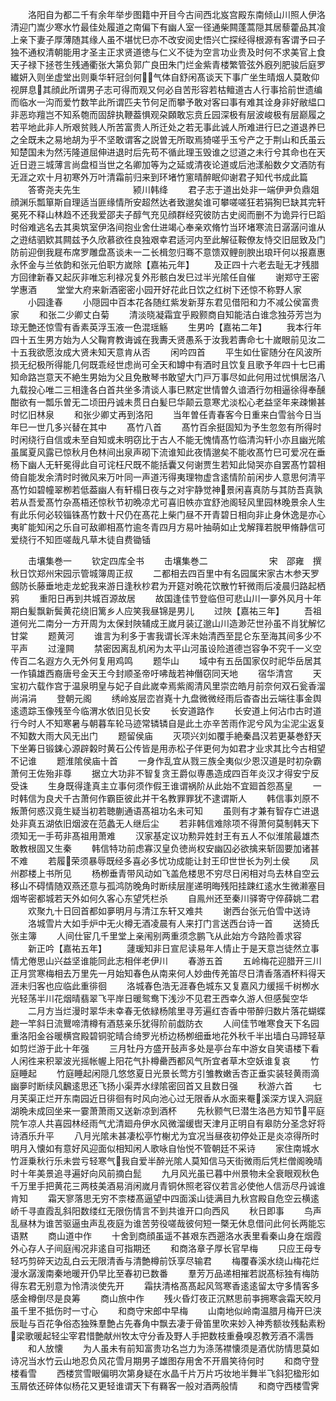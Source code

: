 <!-- { "loadSidebar": true } -->
　　洛阳自为都二千有余年举步图籍中开目今古间西北岌宫殿东南倾山川照人伊洛清迎门嵩少寒水竹最佳处履道之南偏下有幽人室一径通柴闗蓬蒿隠其居藜藿品其飡上亲下妻子厚薄随其缘人虽不堪忧巳亦不改安阅史悟兴亡探经得根源有客谓予曰子独不通权清朝能用才圣主正求贤道徳与仁义不徒为空言功业贵及时何不求美官上食天子禄下拯苍生残通衢张大第负郭广良田朱门烂金紫青楼繁管弦外廐列肥骏后庭罗纎妍入则坐虚堂出则乗华轩冠剑何气体自舒闲髙谈天下事广坐生晴烟人莫敢仰视屏息其顔此所谓男子志可得而观又何必自苦形容若枯鳣道古人行事拾前世遗编而临水一沟而爱竹数竿此所谓匹夫节何足而攀予敢对客曰事有难其诠身非好敝緼口非恶珎羶岂不知系匏而固辞执鞭葢惧观朶頥敢忘贲丘园深极有层波峻极有层巅履之若平地此非人所艰贫贱人所苦富贵人所迁处之若无事此诚人所难进行巳之道退养巳之全既未之易地胡为乎不坚敢谓客之説曽无所取焉猗嗟乎玉兮产之于荆山和氏虽云知楚国未为然汚隆道屈伸进退时后先苟不循此理玉毁谁之愆道之未行兮其命也在天近日逰三城薄言尚盘桓当世之名卿加等为之延或清夜论道或后池漾船数夕文酒防有无涯之欢十月初寒外万叶清霜前归来到环堵竹窻晴醉眠仰谢君子知代书成此篇
　　答寄尧夫先生　　　　　　颍川韩绛
　　君子志于道出处非一端伊尹负鼎爼顔渊乐瓢箪斯自理适当匪缘情所安超然达者致邈矣谁可攀嗟嗟狂若狷狥巳缺其完轩冕死不释山林趋不还我爱邵夫子醇气充见顔群经究彼防古史阅而删不为诡异行巳蹈时俗难逃名去其奥筑室伊洛间抱业舍仕进竭心奉亲欢脩竹当环堵寒流日潺潺问谁从之逰结驷欵其闗兹予久欣慕欲徃良独艰幸君适河内至此解征鞍僚友恃交旧屈致及门防前迎倒我屣布席罗雕盘髙谈未一二长楫忽归骞不意馈双鲤剖腴出琅玕何以报嘉惠永怀金与兰依韵和张元伯职方嵗除【嘉祐元年】
　　及正四十六老去耻无才残腊方回律新春又起灰非唯忘利禄况复外形骸白发巳过半光隂任自催
　　谢郑守王密学惠酒
　　堂堂大府来新酒密密小园开好花此日饮之红树下还惊不称野人家
　　小园逢春
　　小隠园中百本花各随红紫发新芽东君见借阳和力不减公侯富贵家
　　和张二少卿丈白菊
　　清淡晓凝霜宜乎殿颢商自知能洁白谁念独芬芳岂为琼无艶还惊雪有香素英浮玉液一色混瑶觞
　　生男吟【嘉祐二年】
　　我本行年四十五生男方始为人父鞠育教诲诚在我夀夭贤愚系于汝我若夀命七十嵗眼前见汝二十五我欲愿汝成大贤未知天意肯从否
　　闲吟四首
　　平生如仕宦随分在风波所损无纪极所得能几何既乖经世虑尚可全天和罇中有酒时且饮复且歌予年四十七巳甫知命路岂意天不絶生男始为父且免散琴书敢望大门戸万事尽如此何用过忧惧居洛八九载投心唯二三相逢各白首共坐多清谈人事巳黙定世情曽久谙酒行勿相逼徐得奉醺酣欲有一瓢乐曽无二顷田丹诚未贯日白髪巳华颠云意寒尤淡松心老益坚年来疎懒甚时忆旧林泉
　　和张少卿丈再到洛阳
　　当年曽任青春客今日重来白雪翁今日当年巳一世几多兴替在其中
　　髙竹八首
　　髙竹百余挺固知为予生忽忽有所得时时闲绕行自信或未至自知或未明窃比于古人不能无愧情髙竹临清沟轩小亦且幽光隂虽属夏风露已惊秋月色林间出泉声砌下流谁知此夜情邈矣不能收髙竹巳可爱况在垂杨下幽人无轩冕得此自可诧枉尺既不能括囊又何谢贾生若知此恸哭亦自罢髙竹碧相倚自能发余清时时微风来万叶同一声道汚得夷理物虚含逺情阶前闲步人意思何清平髙竹如碧幢翠栁若低葢幽人有轩榻日夜与之对宇静觉神景闲喜真防与其防吾真孰若从吾爱髙竹杂髙梧还惊秋节初晩凉尤可喜旧帙亦宜舒池阁轻风里园林晚景余人生有此乐何必较锱铢髙竹数十尺仍在髙花上柴门昼不开青碧日相向非止身休逸是亦心夷旷能知闲之乐自可敌卿相髙竹逾冬青四月方易叶抽萌如止戈解箨若脱甲脩静信可爱绕行不知匝嗟哉凡草木徒自费锄锸














　　击壤集巻一
　　钦定四库全书
　　击壤集巻二　　　　　　　宋　邵雍　撰秋日饮郑州宋园示管城簿周正叔
　　二都相去四百里中有名园属宋家古木参天罗劔防长藤垂地走龙蛇我来游日逢秋杪君为开筵对晩花饮散竹轩微雨后凌晨归路起栖鸦
　　重阳日再到共城百源故居
　　故国逢佳节登临但可悲山川一夣外风月十年期白髪飘新鬓黄花绕旧篱乡人应笑我昼锦是男儿
　　过陜【嘉祐三年】
　　吾祖道何光二南分一方开周为太保封陜辅成王嵗月装辽邈山川造渺茫世孙虽不肖犹解忆甘棠
　　题黄河
　　谁言为利多于害我谓长浑未始清西至昆仑东至海其间多少不平声
　　过潼闗
　　禁密因离乱机闲为太平山河虽设险道德岂容争不究千一义空传百二名遐方久无外何复用鸡鸣
　　题华山
　　域中有五岳国家仅时祀华岳居其一作镇雄西裔唐号金天王今封顺圣帝吁咈哉若神僭窃同天地
　　宿华清宫
　　天宝初六载作宫于温泉明皇与妃子自此嵗幸焉紫阁清风里崇峦皓月前奈何双石瓮香溜尚涓涓
　　登朝元阁
　　绣岭岌层峦岧嶤十九盘微微经雨后杳杳出云端往事金舆逺遗踪玉像残至今临渭水依旧见长安
　　长安道路作
　　长安道上何沾巾古时道行今时人不知寒暑与朝暮车轮马迹常辚辚自是此土亦辛苦雨作泥兮风为尘泥尘返复不知数大雨大风无出门
　　题留侯庙
　　灭项兴刘如覆手絶秦昌汉若更棊巻舒天下坐筹日锻鋉心源辟糓时黄石公传皆是用赤松子伴更何为如君才业求其比今古相望不记谁
　　题淮隂侯庙十首
　　一身作乱宜从戮三族全夷似少恩汉道是时初杂霸萧何王佐殆非尊
　　据立大功非不智复贪王爵似専愚造成四百年炎汉才得安宁反受诛
　　生身既得逢真主立事何须作假王谁谓祸阶从此始不宜廻首怨髙皇
　　一时韩信为良犬千古萧何作霸臣彼此并干名教罪罪犹不逮谓斯人
　　韩信事刘原不叛萧何惑汉竟生疑当初若聴蒯通语髙祖功名未可知
　　虽则有才兼有智存亡进退处非真五湖依旧烟波在范蠡无人继后尘
　　若非韩信难除项不得萧何莫制韩天下须知无一手苟非髙祖用萧难
　　汉家基定议功勲异姓封王有五人不似淮隂最雄杰敢教根固又生秦
　　韩信特功前虑寡汉皇负徳尚权安幽囚必欲擒来斩固要加诸甚不难
　　若履荣须暴辱既经多喜必多忧功成能让封王印世世长为列土侯
　　凤州郡楼上书所见
　　杨栁垂青带风动如飞盖危楼思不穷尽日闲相对鸟去林自空云移山不碍情随双燕还意与孤鸿防晚角时断续层崖递明晦残阳挂踈红逺水生微濑塞目烟岑密都城若天外如何久客心东望凭栏杀
　　自鳯州还至秦川驿寄守倅薛姚二君
　　欢聚九十日回首都如夣明月与清江东轩又难共
　　谢西台张元伯雪中送诗
　　洛城雪片大如手炉中无火樽无酒凌晨有人来打门言送西台诗一首
　　送猗氏张主簿
　　人间仕宦几千里堂上亲闱别两重须念鹏飞从此始方今路险善求容
　　新正吟【嘉祐五年】
　　蘧瑗知非日宣尼读易年人情止于是天意岂徒然立事情尤倦思山兴益坚谁能同此志相伴老伊川
　　春游五首
　　五岭梅花迎腊开三川正月赏寒梅相去万里先一月始知春色从南来何人妙曲传羌笛尽日清香落酒杯料得天涯未归客也应临此重徘徊
　　洛城春色浩无涯春色城东又复嘉风力缓摇千树栁水光轻荡半川花烟晴翡翠飞平岸日暖鸳鸯下浅沙不见君王西幸久游人但感鬓空华
　　二月方当烂漫时翠华未幸春无依緑杨隂里寻芳遍红杏香中带醉归数片落花蝴蝶趂一竿斜日流鸎啼清樽有酒慈亲乐犹得阶前戯防衣
　　人间佳节唯寒食天下名园重洛阳金谷暖横宫殿碧铜驼晴合绮罗光桥边杨栁细垂地花外秋千半出墙白马蹄轻草如剪烂游于此十年强
　　三月牡丹方盛开鼔声多处是亭台车中游女自笑语楼下看人闲徃来积翠波光摇帐幄上阳花气扑樽罍西都风气所宜者草木空妖谁复哀
　　竹庭睡起
　　竹庭睡起闲隠几悠悠夏日光景长莺方引雏教嫩舌杏正垂实装轻黄雨滴幽夣时断续风飜逺思还飞扬小渠弄水绿隂密回首又且数日强
　　秋游六首
　　七月芙渠正烂开东南园近日徘徊有时风向池心过无限香从水面来罨溪深方误入洞庭湖晩未成回坐来一霎萧萧雨又送新凉到酒杯
　　先秋颢气巳潜生洛邑方知节平庭院乍凉人共喜园林经雨气尤清廻舟伊水风微溜缓辔天津月正明自有皋防分圣念好将诗酒乐升平
　　八月光隂未甚凄松亭竹榭尤为宜况当昼夜初停处正是炎凉得所时明月入懐如有意好风迎面似相知闲人歌咏自怡悦不管朝廷不采诗
　　家住南城水竹涯乗秋行乐未尝亏轻寒气我自爱半醉光隂人莫知信马天街微雨后凭栏僧阁晚晴时十年美景追寻遍好向风前摘白髭
　　九月风光虽已暮中州景物未全衰眼观秋色千万里手把黄花三两枝美酒易消闲嵗月青铜休照老容仪若言必使他人信沥尽丹诚谁肯知
　　霜天寥落思无穷不柰楼髙逼望中四面溪山徒满目九秋宫殿自危空云横逺峤千寻直霞乱斜阳数缕红无限伤情言不到共谁开口向西风
　　秋日即事
　　鸟声乱昼林为谁苦驱逼虫声乱夜庭为谁苦劳役嗟哉彼何短一槩无休息借问此何长两能忘语黙
　　商山道中作
　　十舍到商顔虽遥不甚艰东西遡洛水表里看秦山身在烟霞外心存人子间庭闱况非逺自可指期还
　　和商洛章子厚长官早梅
　　只应王母专轻巧剪碎天边乱白云无限清香与清艶樽前饫享尽输君
　　梅覆春溪水绕山梅花烂漫水潺湲南秦地暖开仍早比至春初已数番
　　羣芳万品递相摧若説髙标独有梅防得东君无别意为怜清淡使先开
　　霜扶清格髙髙起风驾寒香逺逺留太守多情客多感金樽倒尽是良筹
　　商山旅中作
　　残火昏灯夜正沉黙思前亊拥寒衾霜天皎月虽千里不抵伤时一寸心
　　和商守宋郎中早梅
　　山南地似岭南温腊月梅开巳浃辰耻与百花争俗态独殊羣艶占先春角中飘去凄于骨笛里吹来妙入神秀额妆残黏素粉梁歌暖起轻尘宰君惜艶献州牧太守分香及野人手把数枝重叠嗅忍教芳酒不濡唇
　　和人放懐
　　为人虽未有前知富贵功名岂力为涤荡襟懐须是酒优防情思莫如诗况当水竹云山地忍负风花雪月期男子雄图存用舍不开眉笑待何时
　　和商守登楼看雪
　　西楼赏雪眼偏明次第身疑在水晶千片万片巧妆地半舞半飞斜犯楹形如玉屑依还碎体似杨花又更轻谁谓天下有羇客一般对酒两般情
　　和商守西楼雪霁
